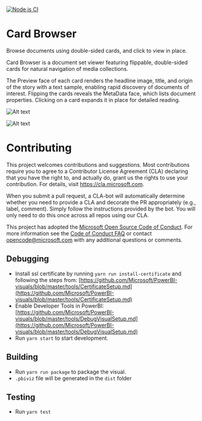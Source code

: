 
[![Node.js CI](https://github.com/microsoft/PowerBI-visuals-CardBrowser/workflows/Node.js%20CI/badge.svg)](https://github.com/microsoft/PowerBI-visuals-CardBrowser/actions)

# Card Browser
Browse documents using double-sided cards, and click to view in place.

Card Browser is a document set viewer featuring flippable, double-sided cards for natural navigation of media collections. 

The Preview face of each card renders the headline image, title, and origin of the story with a text sample, enabling rapid discovery of documents of interest.  Flipping the cards reveals the MetaData face, which lists document properties. Clicking on a card expands it in place for detailed reading.

![Alt text](assets/2-reader.png?raw=true "Card Browser Reader")

![Alt text](assets/3-metadata.png?raw=true "Card Browser Metadata")
# Contributing

This project welcomes contributions and suggestions.  Most contributions require you to agree to a
Contributor License Agreement (CLA) declaring that you have the right to, and actually do, grant us
the rights to use your contribution. For details, visit https://cla.microsoft.com.

When you submit a pull request, a CLA-bot will automatically determine whether you need to provide
a CLA and decorate the PR appropriately (e.g., label, comment). Simply follow the instructions
provided by the bot. You will only need to do this once across all repos using our CLA.

This project has adopted the [Microsoft Open Source Code of Conduct](https://opensource.microsoft.com/codeofconduct/).
For more information see the [Code of Conduct FAQ](https://opensource.microsoft.com/codeofconduct/faq/) or
contact [opencode@microsoft.com](mailto:opencode@microsoft.com) with any additional questions or comments.

## Debugging

* Install ssl certificate by running `yarn run install-certificate` and following the steps from: [https://github.com/Microsoft/PowerBI-visuals/blob/master/tools/CertificateSetup.md](https://github.com/Microsoft/PowerBI-visuals/blob/master/tools/CertificateSetup.md)
* Enable Developer Tools in PowerBI: [https://github.com/Microsoft/PowerBI-visuals/blob/master/tools/DebugVisualSetup.md](https://github.com/Microsoft/PowerBI-visuals/blob/master/tools/DebugVisualSetup.md)
* Run `yarn start` to start development.

## Building

* Run `yarn run package` to package the visual.
* `.pbiviz` file will be generated in the `dist` folder

## Testing

* Run `yarn test`
